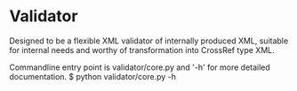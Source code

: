 # Validator

Designed to be a flexible XML validator of internally produced XML, suitable for internal needs and worthy of transformation into CrossRef type XML.

Commandline entry point is validator/core.py and '-h' for more detailed documentation.
$ python validator/core.py -h
